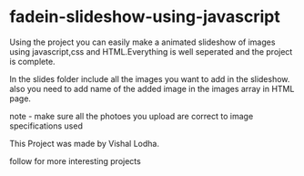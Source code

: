 # fadein-slideshow-using-javascript
Using the project you can easily make a animated slideshow of images using javascript,css and HTML.Everything is well seperated and the project is complete.


In the slides folder include all the images you want to add in the slideshow.
also you need to add name of the added image in the images array in HTML page.

note - make sure all the photoes you upload are correct to image specifications used 

This Project was made by Vishal Lodha.

follow for more interesting projects 
